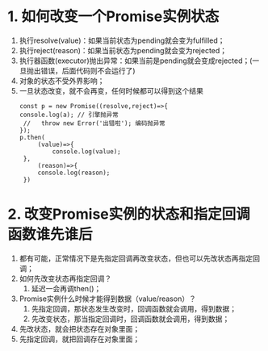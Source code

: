 # 1. 如何改变一个Promise实例状态
1. 执行resolve(value)：如果当前状态为pending就会变为fulfilled；
2. 执行reject(reason)：如果当前状态为pending就会变为rejected；
3. 执行器函数(executor)抛出异常：如果当前是pending就会变成rejected；(一旦抛出错误，后面代码则不会运行了)
4. 对象的状态不受外界影响；
5. 一旦状态改变，就不会再变，任何时候都可以得到这个结果
   ```
   const p = new Promise((resolve,reject)=>{
   console.log(a); // 引擎抛异常
    //   throw new Error('出错啦'); 编码抛异常
   });
   p.then(
        (value)=>{
            console.log(value);
    },
        (reason)=>{
        console.log(reason);
    })
   ```
# 2. 改变Promise实例的状态和指定回调函数谁先谁后
1. 都有可能，正常情况下是先指定回调再改变状态，但也可以先改状态再指定回调；
2. 如何先改变状态再指定回调？
   1. 延迟一会再调then()；
3. Promise实例什么时候才能得到数据（value/reason）？
   1. 先指定回调，那状态发生改变时，回调函数就会调用，得到数据；
   2. 先改变状态，那当指定回调时，回调函数就会调用，得到数据；
4. 先改状态，就会把状态存在对象里面；
5. 先指定回调，就把回调存在对象里面；